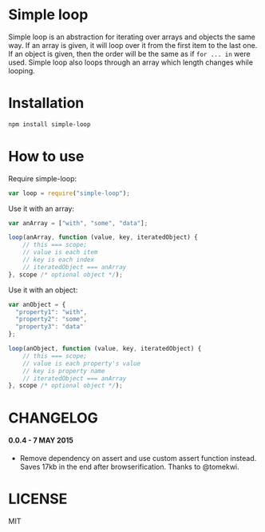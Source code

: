 Simple loop
=============

Simple loop is an abstraction for iterating over arrays and objects the same way.
If an array is given, it will loop over it from the first item to the last one.
If an object is given, then the order will be the same as if `for ... in` were used.
Simple loop also loops through an array which length changes while looping.

Installation
============

```bash
npm install simple-loop
```

How to use
==========

Require simple-loop:


```js
var loop = require("simple-loop");
```

Use it with an array:

```js
var anArray = ["with", "some", "data"];

loop(anArray, function (value, key, iteratedObject) {
    // this === scope;
    // value is each item
    // key is each index
    // iteratedObject === anArray
}, scope /* optional object */);
```

Use it with an object:

```js
var anObject = {
  "property1": "with",
  "property2": "some",
  "property3": "data"
};

loop(anObject, function (value, key, iteratedObject) {
    // this === scope;
    // value is each property's value
    // key is property name
    // iteratedObject === anArray
}, scope /* optional object */);
```

CHANGELOG
=========

#### 0.0.4 - 7 MAY 2015

* Remove dependency on assert and use custom assert function instead. Saves 17kb in the end after browserification. Thanks to @tomekwi.

LICENSE
=======

MIT
